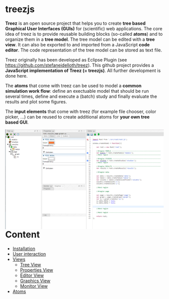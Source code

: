 # treezjs
**Treez** is an open source project that helps you to create **tree based Graphical User Interfaces (GUIs)** for (scientific) web applications. The core idea of treez is to provide reusable building blocks (so-called **atoms**) and to organize them in a **tree model**. The tree model can be edited with a **tree view**. It can also be exported to and imported from a JavaScript **code editor**. The code representation of the tree model can be stored as text file. 

Treez originally has been developed as Eclipse Plugin (see https://github.com/stefaneidelloth/treez). This github project provides  a **JavaScript implementation of Treez (= treezjs)**. All further development is done here. 

The **atoms** that come with treez can be used to model a **common simulation work flow**: define an exectuable model that should be run several times, define and execute a (batch) study and finally evaluate the results and plot some figures.

The **input elements** that come with treez (for example file chooser, color picker, ...) can be reused to create additional atoms for **your own tree based GUI**. 

<img align="right" width="650" src="./doc/images/treezjs.png">

# Content

* [Installation](doc/installation.md)
* [User interaction](doc/userInteraction.md)
* [Views](doc/views.md)
  * [Tree View](doc/views/treeView.md)
  * [Properties View](doc/views/propertiesView.md)
  * [Editor View](doc/views/editorView.md)
  * [Graphics View](doc/views/graphicsView.md)
  * [Monitor View](doc/views/monitorView.md)
* [Atoms](doc/atoms.md)


